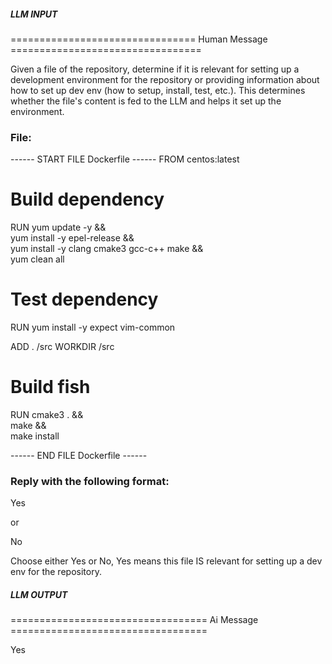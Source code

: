##### LLM INPUT #####
================================ Human Message =================================

Given a file of the repository, determine if it is relevant for setting up a development environment for the repository or providing information about how to set up dev env (how to setup, install, test, etc.). This determines whether the file's content is fed to the LLM and helps it set up the environment.

### File:
------ START FILE Dockerfile ------
FROM centos:latest

# Build dependency
RUN yum update -y &&\
  yum install -y epel-release &&\
  yum install -y clang cmake3 gcc-c++ make &&\
  yum clean all

# Test dependency
RUN yum install -y expect vim-common

ADD . /src
WORKDIR /src

# Build fish
RUN cmake3 . &&\
  make &&\
  make install


------ END FILE Dockerfile ------

### Reply with the following format:

<rel>Yes</rel>

or

<rel>No</rel>

Choose either Yes or No, Yes means this file IS relevant for setting up a dev env for the repository.

##### LLM OUTPUT #####
================================== Ai Message ==================================

<rel>Yes</rel>